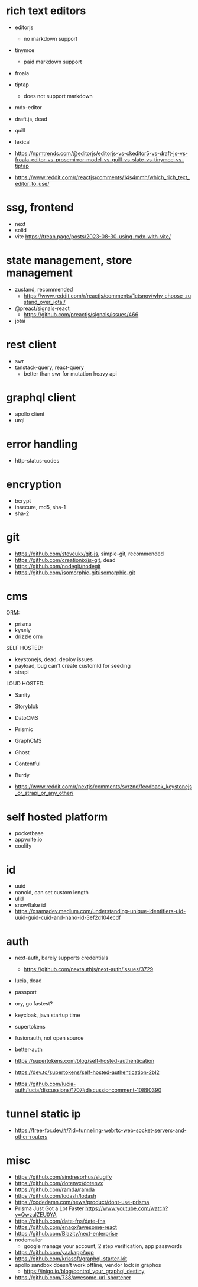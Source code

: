 # rich text editors

- editorjs
  - no markdown support
- tinymce
  - paid markdown support
- froala
- tiptap
  - does not support markdown
- mdx-editor
- draft.js, dead
- quill
- lexical

- https://npmtrends.com/@editorjs/editorjs-vs-ckeditor5-vs-draft-js-vs-froala-editor-vs-prosemirror-model-vs-quill-vs-slate-vs-tinymce-vs-tiptap
- https://www.reddit.com/r/reactjs/comments/14s4mmh/which_rich_text_editor_to_use/

# ssg, frontend

- next
- solid
- vite
  https://trean.page/posts/2023-08-30-using-mdx-with-vite/

# state management, store management

- zustand, recommended
  - https://www.reddit.com/r/reactjs/comments/1ctsnov/why_choose_zustand_over_jotai/
- @preact/signals-react
  - https://github.com/preactjs/signals/issues/466
- jotai

# rest client

- swr
- tanstack-query, react-query
  - better than swr for mutation heavy api

# graphql client

- apollo client
- urql

# error handling

- http-status-codes 

# encryption

- bcrypt
- insecure, md5, sha-1
- sha-2

# git

- https://github.com/steveukx/git-js, simple-git, recommended
- https://github.com/creationix/js-git, dead
- https://github.com/nodegit/nodegit
- https://github.com/isomorphic-git/isomorphic-git

# cms

ORM:
- prisma
- kysely
- drizzle orm

SELF HOSTED:
- keystonejs, dead, deploy issues
- payload, bug can't create customId for seeding
- strapi

LOUD HOSTED:
- Sanity
- Storyblok
- DatoCMS
- Prismic
- GraphCMS
- Ghost
- Contentful
- Burdy

- https://www.reddit.com/r/nextjs/comments/svrznd/feedback_keystonejs_or_strapi_or_any_other/

# self hosted platform
- pocketbase
- appwrite.io
- coolify

# id
- uuid
- nanoid, can set custom length
- ulid
- snowflake id
- https://osamadev.medium.com/understanding-unique-identifiers-uid-uuid-guid-cuid-and-nano-id-3ef2d104ecdf

# auth

- next-auth, barely supports credentials
  - https://github.com/nextauthjs/next-auth/issues/3729
- lucia, dead
- passport
- ory, go fastest?
- keycloak, java startup time
- supertokens
- fusionauth, not open source
- better-auth

- https://supertokens.com/blog/self-hosted-authentication
- https://dev.to/supertokens/self-hosted-authentication-2bl2
- https://github.com/lucia-auth/lucia/discussions/1707#discussioncomment-10890390

# tunnel static ip

- https://free-for.dev/#/?id=tunneling-webrtc-web-socket-servers-and-other-routers

# misc

  - https://github.com/sindresorhus/slugify
  - https://github.com/dotenvx/dotenvx
  - https://github.com/ramda/ramda
  - https://github.com/lodash/lodash
  - https://codedamn.com/news/product/dont-use-prisma
  - Prisma Just Got a Lot Faster 
    https://www.youtube.com/watch?v=QwzulZEU0YA
  - https://github.com/date-fns/date-fns
  - https://github.com/enaqx/awesome-react
  - https://github.com/Blazity/next-enterprise
  - nodemailer
    - google manage your account, 2 step verification, app passwords
  - https://github.com/yaakapp/app
  - https://github.com/kriasoft/graphql-starter-kit
  - apollo sandbox doesn't work offline, vendor lock in graphos
    - https://inigo.io/blog/control_your_graphql_destiny
  - https://github.com/738/awesome-url-shortener